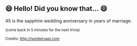 ## :smile: Hello! Did you know that... :smile:
45 is the sapphire wedding anniversary in years of marriage.

<sup>(come back in 5 minutes for the next trivia)</sup>


<sup>Credits: http://numbersapi.com</sup>
